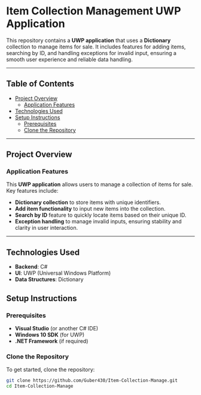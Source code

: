 # Item Collection Management UWP Application

This repository contains a **UWP application** that uses a **Dictionary** collection to manage items for sale. It includes features for adding items, searching by ID, and handling exceptions for invalid input, ensuring a smooth user experience and reliable data handling.

---

## Table of Contents
- [Project Overview](#project-overview)
  - [Application Features](#application-features)
- [Technologies Used](#technologies-used)
- [Setup Instructions](#setup-instructions)
  - [Prerequisites](#prerequisites)
  - [Clone the Repository](#clone-the-repository)

---

## Project Overview

### Application Features
This **UWP application** allows users to manage a collection of items for sale. Key features include:
- **Dictionary collection** to store items with unique identifiers.
- **Add item functionality** to input new items into the collection.
- **Search by ID** feature to quickly locate items based on their unique ID.
- **Exception handling** to manage invalid inputs, ensuring stability and clarity in user interaction.

---

## Technologies Used
- **Backend**: C#
- **UI**: UWP (Universal Windows Platform)
- **Data Structures**: Dictionary

## Setup Instructions

### Prerequisites
- **Visual Studio** (or another C# IDE)
- **Windows 10 SDK** (for UWP)
- **.NET Framework** (if required)

### Clone the Repository
To get started, clone the repository:
```bash
git clone https://github.com/Guber430/Item-Collection-Manage.git
cd Item-Collection-Manage
